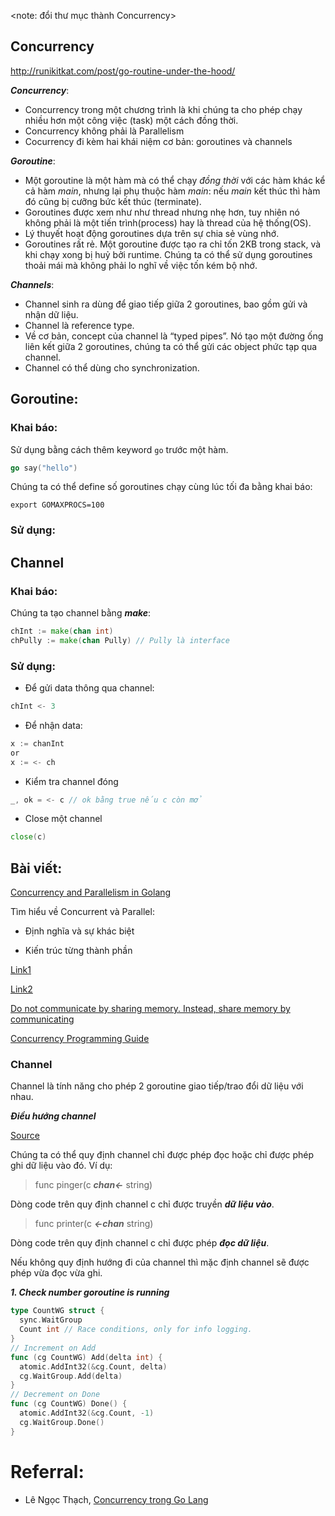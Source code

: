 <note: đổi thư mục thành Concurrency>
## Concurrency
http://runikitkat.com/post/go-routine-under-the-hood/

***Concurrency***:
- Concurrency trong một chương trình là khi chúng ta cho phép chạy nhiều hơn một công việc (task) một cách đồng thời.
- Concurrency không phải là Parallelism
- Cocurrency đi kèm hai khái niệm cơ bản: goroutines và channels

***Goroutine***:
- Một goroutine là một hàm mà có thể chạy *đồng thời* với các hàm khác kể cả hàm *main*, nhưng lại phụ thuộc hàm *main*: nếu *main* kết thúc thì hàm đó cũng bị cưỡng bức kết thúc (terminate).
- Goroutines được xem như như thread nhưng nhẹ hơn, tuy nhiên nó không phải là một tiến trình(process) hay là thread của hệ thống(OS).
- Lý thuyết hoạt động goroutines dựa trên sự chia sẻ vùng nhớ.
- Goroutines rất rẻ. Một goroutine được tạo ra chỉ tốn 2KB trong stack, và khi chạy xong bị huỷ bởi runtime. Chúng ta có thể sử dụng goroutines thoải mái mà không phải lo nghĩ về việc tốn kém bộ nhớ. 

***Channels***:
- Channel sinh ra dùng để giao tiếp giữa 2 goroutines, bao gồm gửi và nhận dữ liệu.
- Channel là reference type.
- Về cơ bản, concept của channel là “typed pipes”. Nó tạo một đường ống liên kết giữa 2 goroutines, chúng ta có thể gửi các object phức tạp qua channel.
- Channel có thể dùng cho synchronization.

## Goroutine:
### Khai báo:

Sử dụng bằng cách thêm keyword `go` trước một hàm. 
```go
go say("hello")
```
Chúng ta có thể define số goroutines chạy cùng lúc tối đa bằng khai báo:
```
export GOMAXPROCS=100
```
### Sử dụng:

## Channel
### Khai báo:

Chúng ta tạo channel bằng ***make***:
```go
chInt := make(chan int)
chPully := make(chan Pully) // Pully là interface
```
### Sử dụng:
-  Để gửi data thông qua channel:
```go
chInt <- 3
```
- Để nhận data:
```go
x := chanInt
or 
x := <- ch
```
- Kiểm tra channel đóng
```go
_, ok = <- c // ok bằng true nếu c còn mở
```
- Close một channel
```go
close(c)
```

## Bài viết:
[Concurrency and Parallelism in Golang](https://medium.com/@tilaklodha/concurrency-and-parallelism-in-golang-5333e9a4ba64)

Tìm hiểu về Concurrent và Parallel:

- Định nghĩa và sự khác biệt

- Kiến trúc từng thành phần

[Link1](https://kipalog.com/posts/7-concurrency-models-in-seven-week--phan-1)

[Link2](http://thachleblog.com/phan-biet-parallelism-va-concurrency/)

[Do not communicate by sharing memory. Instead, share memory by communicating](http://www.minaandrawos.com/2015/12/06/concurrency-in-golang/)


[Concurrency Programming Guide](https://viblo.asia/p/concurrency-programming-guide-63vKjpYdl2R)


### Channel

Channel là tính năng cho phép 2 goroutine giao tiếp/trao đổi dữ liệu với nhau.

***Điều hướng channel***

[Source](http://phocode.com/go/go-lap-trinh-go/go-concurrency/)

Chúng ta có thể quy định channel chỉ được phép đọc hoặc chỉ được phép ghi dữ liệu vào đó. Ví dụ:

> func pinger(c ***chan<-*** string)

Dòng code trên quy định channel c chỉ được truyền ***dữ liệu vào***.

> func printer(c ***<-chan*** string)

Dòng code trên quy định channel c chỉ được phép ***đọc dữ liệu***.

Nếu không quy định hướng đi của channel thì mặc định channel sẽ được phép vừa đọc vừa ghi.


***1. Check number goroutine is running***

```go
type CountWG struct {
  sync.WaitGroup
  Count int // Race conditions, only for info logging.
}
// Increment on Add
func (cg CountWG) Add(delta int) {
  atomic.AddInt32(&cg.Count, delta)
  cg.WaitGroup.Add(delta)
}
// Decrement on Done
func (cg CountWG) Done() {
  atomic.AddInt32(&cg.Count, -1)
  cg.WaitGroup.Done()
}
```
# Referral:
- Lê Ngọc Thạch, [Concurrency trong Go Lang](https://devblog.dwarvesf.com/post/concurrency/)
